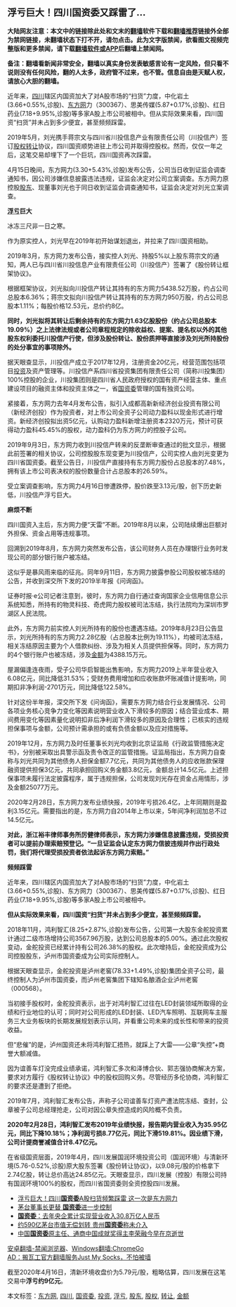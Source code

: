  <h2>浮亏巨大！四川国资委又踩雷了…</h2> <p class="notice"><b>大陆网友注意：本文中的链接除此处和文末的<a href="https://github.com/bannedbook/fanqiang" >翻墙</a>软件下载和<a href="https://github.com/killgcd/justmysocks/blob/master/README.md">翻墙推荐</a>链接外全部为禁网链接，未翻墙状态下打不开，请勿点击。此为文字版禁闻，欲看图文视频完整版和更多禁闻，请下载<a href="https://github.com/bannedbook/fanqiang">翻墙软件或APP</a>后翻墙上禁闻网。</p><p>备注：翻墙看新闻非常安全，翻墙以真实身份发表敏感言论有一定风险，但只看不说则没有任何风险，翻的人太多，政府管不过来，也不管。信息自由是天赋人权，请放心大胆的翻墙。</b></p>  <div class="entry"> <p id="summary">近年来，<a href="https://www.bannedbook.org/bnews/tag/%e5%9b%9b%e5%b7%9d/" class="st_tag internal_tag" rel="tag" title="标签 四川 下的日志">四川</a>辖区内国资加大了对A股市场的“扫货”力度，中化岩土(3.66+0.55%,诊股)、<a href="https://www.bannedbook.org/bnews/tag/%e4%b8%9c%e6%96%b9%e7%bd%91/" class="st_tag internal_tag" rel="tag" title="标签 东方网 下的日志">东方网</a>力（300367）、思美传媒(5.87+0.17%,诊股)、红日药业(7.18+9.95%,诊股)等多家A股上市公司被相中。但从实际效果来看，四川国资“扫货”并未占到多少便宜，甚至频频踩雷。</p> <p>2019年5月，刘光携手蒋宗文与四川省川投信息产业有限责任公司（川投信产）签订<a href="https://www.bannedbook.org/bnews/tag/%E8%82%A1%E6%9D%83/" class="st_tag internal_tag" rel="tag" title="标签 股权 下的日志">股权</a><a href="https://www.bannedbook.org/bnews/tag/%E8%BD%AC%E8%AE%A9/" class="st_tag internal_tag" rel="tag" title="标签 转让 下的日志">转让</a>协议，四川国资顺势进驻上市公司并取得控股权。然而，仅仅一年之后，这笔交易却埋下了一个巨坑，四川国资再次踩雷。</p> <p>4月15日晚间，东方网力(3.30+5.43%,诊股)发布公告，公司当日收到证监会调查通知书，因公司涉嫌信息披露违法违规，证监会决定对公司立案调查。东方网力原控股<a href="https://www.bannedbook.org/bnews/tag/%E8%82%A1%E4%B8%9C/" class="st_tag internal_tag" rel="tag" title="标签 股东 下的日志">股东</a>、现董事刘光也于同日收到证监会调查通知书，证监会决定对刘光立案调查。</p> <p><strong><a href="https://www.bannedbook.org/bnews/tag/%E6%B5%AE%E4%BA%8F/" class="st_tag internal_tag" rel="tag" title="标签 浮亏 下的日志">浮亏</a>巨大</strong></p> <p>冰冻三尺非一日之寒。</p> <p>作为原实控人，刘光早在2019年初开始谋划退出，并拉来了四川国资相助。</p> <p>2019年3月，东方网力发布公告，接实控人刘光、持股5%以上股东蒋宗文的通知，两人已与四川省川投信息产业有限责任公司（川投信产）签署了《股份转让框架协议》。</p> <p>根据框架协议，刘光拟向川投信产转让其持有的东方网力5438.52万股，约占公司总股本6.36%；蒋宗文拟向川投信产转让其持有的东方网力950万股，约占公司总股本1.11%；每股价格12.53元，总价约8亿。</p> <p><strong>同时，刘光拟将其转让后剩余持有的东方网力1.63亿股股份（约占公司总股本19.09%）之上法律法规或者公司章程规定的除收益权、提案、提名权以外的其他股东权利委托川投信产行使，但涉及股份转让、股份质押等直接涉及刘光所持股份的处分事宜的事项除外。</strong></p>  <p>据天眼查显示，川投信产成立于2017年12月，注册资金20亿元，经营范围包括项目<a href="https://www.bannedbook.org/bnews/tag/%e6%8a%95%e8%b5%84/" class="st_tag internal_tag" rel="tag" title="标签 投资 下的日志">投资</a>及资产管理等。川投信产系四川省投资集团有限责任公司（简称川投集团）100%控股的企业，川投集团则是四川省人民政府授权的国有资产经营主体、重点建设项目的融资主体和投资主体之一，省<a href="https://www.bannedbook.org/bnews/tag/%E5%9B%BD%E8%B5%84%E5%A7%94/" class="st_tag internal_tag" rel="tag" title="标签 国资委 下的日志">国资委</a>管理的国有独资公司。</p> <p>紧接着，东方网力去年4月发布公告，拟引入成都高新新经济创业投资有限公司（新经济创投）作为投资者，对上市公司全资子公司动力盈科以现金形式进行增资。新经济创投拟出资5亿元，认购动力盈科新增注册资本2320万元，预计可获得动力盈科45.45%的股权，动力盈科仍为东方网力的控股子公司。</p> <p>2019年9月3日，东方网力收到川投信产转来的反垄断审查通过的批文显示，根据此前签署的相关协议，公司控股股东现变更为川投信产，公司实控人由刘光变更为四川省国资委。截至公告日，川投信产直接持有东方网力股份占总股本的7.48%，拥有该上市公司表决权的股份数量合计占总股本的26.59%。</p> <p>受立案调查影响，东方网力4月16日惨遭跌停，股价跌至3.13元/股，创下历史新低，川投信产浮亏巨大。</p> <p><strong>麻烦不断</strong></p> <p>四川国资入主后，东方网力便“天雷”不断。2019年8月以来，公司陆续爆出巨额对外担保、资金占用等违规事项。</p> <p>回溯到2019年8月，东方网力突然发布公告，该公司财务人员在办理银行业务时发现公司的部分银行账户被冻结。</p> <p>这似乎是暴风雨来临的征兆。同年9月11日，东方网力披露参股公司股权被冻结的公告，并收到深交所下发的2019半年报《问询函》。</p> <p>证券时报·e公司记者注意到，彼时，东方网力自行通过查询国家企业信用信息公示系统知悉，所持有的物灵科技、奇虎网力股权被司法冻结，执行法院均为深圳市罗湖区人民法院。</p>  <p>此外，东方网力前实控人刘光所持有的股份也遭遇冻结。2019年8月23日公告显示，刘光所持有的东方网力2.28亿股（占总股本比例为19.11%），均被司法冻结，相关冻结原因主要为个人借款纠纷、涉及为相关人员提供担保等。同时，东方网力的4个银行账户也被冻结，涉及<a href="https://www.bannedbook.org/bnews/tag/%E9%87%91%E9%A2%9D/" class="st_tag internal_tag" rel="tag" title="标签 金额 下的日志">金额</a>为4388.15万元。</p> <p>屋漏偏逢连夜雨，受子公司华启智能出售影响，东方网力2019上半年营业收入6.08亿元，同比降低31.53%；受财务费用增加和应收账款坏账减值计提影响，同期扣非净利润-2701万元，同比降低122.58%。</p> <p>针对这份半年报，深交所下发《问询函》，需要东方网力结合行业发展情况、公司各项业务核心竞争力变化等因素说明营业收入下滑较多的原因；结合营业成本、期间费用变化等因素量化说明扣非后净利润下滑较多的原因及合理性；已核实的违规担保事项与金额，公司预计需承担的或有负债金额以及应对措施等。</p> <p>2019年12月，东方网力及时任董事长刘光均收到北京证监局《行政监管措施决定书》，分别被采取出具警示函及责令改正的监管措施。证监局指出，东方网力自查称与刘光共同为其他债务人担保金额7.7亿元，共同为其他债务人的应收账款保理融资提供担保3亿元，共同承担回购义务金额3.8亿元，金额总计14.5亿元。上述担保事项未履行法定披露程序，属于违规担保，公司发现刘光存在资金占用情形，涉及金额25077万元。</p> <p>2020年2月28日，东方网力发布业绩快报，2019年亏损26.4亿，上年同期则是盈利3.15亿元。需要指出的是，东方网力自2014年上市以来，5年间净利润加总不过14.5亿元。</p> <p><strong>对此，浙江裕丰律师事务所厉健律师表示，东方网力涉嫌信息披露违规，受损投资者可以提前办理索赔预登记。“一旦证监会认定东方网力信披违规并作出行政处罚，我们将代理受损投资者依法起诉东方网力索赔。”</strong></p> <p><strong>频频踩雷</strong></p> <p>近年来，四川辖区内国资加大了对A股市场的“扫货”力度，中化岩土(3.66+0.55%,诊股)、东方网力（300367）、思美传媒(5.87+0.17%,诊股)、红日药业(7.18+9.95%,诊股)等多家A股上市公司被相中。</p> <p><strong>但从实际效果来看，四川国资“扫货”并未占到多少便宜，甚至频频踩雷。</strong></p>  <p>2018年11月，鸿利智汇(8.25+2.87%,诊股)发布公告，公司第一大股东金舵投资累计通过二级市场增持公司3567.96万股，达到公司总股本的5.00%。通过此次股权变动，金舵投资已经累计持有公司26.38%的股权。此次增持后，金舵投资成为公司控股股东，泸州市国资委成为公司实际控制人。</p> <p>根据天眼查显示，金舵投资是泸州老窖(78.33+1.49%,诊股)集团全资子公司，最终控制人为泸州市国资委，而泸州老窖集团下辖知名酿酒企业泸州老窖（000568）。</p> <p>当初接手股权时，金舵投资表示，出于对鸿利智汇过往在LED封装领域所取得的业绩和行业地位的认可；同时对公司形成的LED封装、LED汽车照明、互联网车主服务三大业务板块的长期发展规划表示认同，并看重公司未来的成长性和带来的投资收益。</p> <p>但“悲催”的是，泸州国资还未将鸿利智汇捂热，就踩上了大雷——公章“失控”+商誉大额减值。</p> <p>因为谊善车灯没完成业绩承诺，鸿利智汇多次和泽博合伙、郭志强协商解决方案，要求对方履行《股权转让协议》中的股权回购义务。尽管经历多伦协商，鸿利智汇的要求还是遭到了拒绝。</p> <p>2019年7月，鸿利智汇发布公告，声称子公司谊善车灯资产遭法院冻结、查封，公章被子公司总经理抢走，公司对因公章失控造成的风险概不负责。</p> <p><strong>2020年2月28日，鸿利智汇发布2019年业绩快报，报告期内营业收入为35.95亿元，同比下降10.18%；净利润亏损8.77亿元，同比下滑519.81%。因业绩下滑，公司计提商誉减值合计8.47亿元。</strong></p> <p>在省级国资层面，2019年4月，四川发展国润环境投资公司（国润环境）与清新环境(5.76-0.52%,诊股)原大股东签署《股份转让协议》，以9.08元/股的价格拿下2.74亿股，转让总价高达24.85亿元。天眼查显示，四川发展（控股）有限公司持有国润环境100%的股权，而四川省国资委则全资控股四川发展。</p> <ul class='op-related-articles' title='相关阅读'> <li><a href='https://www.bannedbook.org/bnews/finance/20200417/1314287.html' target='_blank'>浮亏巨大！四川<b>国资委</b>A股扫货频繁踩雷 这一次是东方网力</a></li> <li><a href='https://www.bannedbook.org/bnews/headline/20200304/1288040.html' target='_blank'>茅台董事长更替   <b>国资委</b>进一步控制</a></li> <li><a href='https://www.bannedbook.org/bnews/baitai/20200115/1259489.html' target='_blank'><b>国资委</b>：去年央企累计实现营业收入30.8万亿人民币</a></li> <li><a href='https://www.bannedbook.org/bnews/baitai/20191227/1248369.html' target='_blank'>约590亿茅台市值无偿划转 贵州<b>国资委</b>称未介入</a></li> <li><a href='https://www.bannedbook.org/bnews/baitai/20191221/1245304.html' target='_blank'>中国<b>国资委</b>原主任、通商中国成就奖得主李荣融今早在京逝世</a></li> </ul> <div class="texttj"> <a href="https://github.com/bannedbook/fanqiang/wiki/%E5%AE%89%E5%8D%93%E7%BF%BB%E5%A2%99-%E7%A6%81%E9%97%BB%E6%B5%8F%E8%A7%88%E5%99%A8" target="_blank">安卓翻墙-禁闻浏览器</a>、<a href="https://github.com/bannedbook/fanqiang/wiki/Chrome%E4%B8%80%E9%94%AE%E7%BF%BB%E5%A2%99%E5%8C%85" target="_blank">Windows翻墙:ChromeGo</a><br/> <a href="https://github.com/killgcd/justmysocks/blob/master/README.md" target="_blank">AD：搬瓦工官方翻墙服务Just My Socks，不怕被墙</a> </div><p>截至2020年4月16日，清新环境收盘价为5.79元/股，粗略估算，四川发展在这笔交易中<strong>浮亏约9亿元</strong>。</p> <a name='sharetosocial'></a>           </div><!--END ENTRY--> <div class="postfooter"> <div>本文标签：<a href="https://www.bannedbook.org/bnews/tag/%e4%b8%9c%e6%96%b9%e7%bd%91/" rel="tag">东方网</a>, <a href="https://www.bannedbook.org/bnews/tag/%e5%9b%9b%e5%b7%9d/" rel="tag">四川</a>, <a href="https://www.bannedbook.org/bnews/tag/%E5%9B%BD%E8%B5%84%E5%A7%94/" rel="tag">国资委</a>, <a href="https://www.bannedbook.org/bnews/tag/%e6%8a%95%e8%b5%84/" rel="tag">投资</a>, <a href="https://www.bannedbook.org/bnews/tag/%E6%B5%AE%E4%BA%8F/" rel="tag">浮亏</a>, <a href="https://www.bannedbook.org/bnews/tag/%E8%82%A1%E4%B8%9C/" rel="tag">股东</a>, <a href="https://www.bannedbook.org/bnews/tag/%E8%82%A1%E6%9D%83/" rel="tag">股权</a>, <a href="https://www.bannedbook.org/bnews/tag/%E8%BD%AC%E8%AE%A9/" rel="tag">转让</a>, <a href="https://www.bannedbook.org/bnews/tag/%E9%87%91%E9%A2%9D/" rel="tag">金额</a></div>  </div><!--END POSTFOOTER--> 